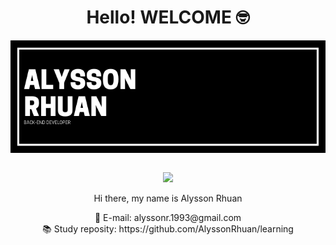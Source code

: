 <h1 align="center">Hello! WELCOME 🤓</h1>

<div align="center">
 <img align="center" src="ALYSSON RHUAN.png" alt="banner that says Alysson Rhuan, back-end developer">
</div>

<br />

<p align="center">
 <a href="https://www.linkedin.com/in/alyssonrhuan/"><img src="https://img.shields.io/badge/linkedin-%230077B5.svg?&style=for-the-badge&logo=linkedin&logoColor=white"></a>
</p>

<p align="center">Hi there, my name is Alysson Rhuan</p>

<p align="center"> 
  💬 E-mail: alyssonr.1993@gmail.com<br />
  📚 Study reposity: https://github.com/AlyssonRhuan/learning<br />
</p>
